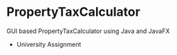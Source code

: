 # PropertyTaxCalculator
GUI based PropertyTaxCalculator using Java and JavaFX
- University Assignment 
